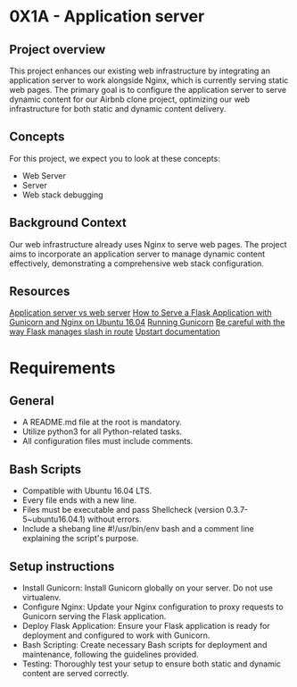 # 0X1A - Application server

## Project overview

This project enhances our existing web infrastructure by integrating an application server to work alongside Nginx, which is currently serving static web pages. The primary goal is to configure the application server to serve dynamic content for our Airbnb clone project, optimizing our web infrastructure for both static and dynamic content delivery.

## Concepts

For this project, we expect you to look at these concepts:

- Web Server
- Server
- Web stack debugging

## Background Context

Our web infrastructure already uses Nginx to serve web pages. The project aims to incorporate an application server to manage dynamic content effectively, demonstrating a comprehensive web stack configuration.

## Resources

[Application server vs web server](https://www.nginx.com/resources/glossary/application-server-vs-web-server/)
[How to Serve a Flask Application with Gunicorn and Nginx on Ubuntu 16.04](https://www.digitalocean.com/community/tutorials/how-to-serve-flask-applications-with-gunicorn-and-nginx-on-ubuntu-16-04) 
[Running Gunicorn](https://docs.gunicorn.org/en/latest/run.html)
[Be careful with the way Flask manages slash in route](https://werkzeug.palletsprojects.com/en/3.0.x/)
[Upstart documentation](https://doc.ubuntu-fr.org/upstart)

# Requirements

## General

- A README.md file at the root is mandatory.
- Utilize python3 for all Python-related tasks.
- All configuration files must include comments.

## Bash Scripts

- Compatible with Ubuntu 16.04 LTS.
- Every file ends with a new line.
- Files must be executable and pass Shellcheck (version 0.3.7-5~ubuntu16.04.1) without errors.
- Include a shebang line #!/usr/bin/env bash and a comment line explaining the script's purpose.

## Setup instructions

- Install Gunicorn: Install Gunicorn globally on your server. Do not use virtualenv.
- Configure Nginx: Update your Nginx configuration to proxy requests to Gunicorn serving the Flask application.
- Deploy Flask Application: Ensure your Flask application is ready for deployment and configured to work with Gunicorn.
- Bash Scripting: Create necessary Bash scripts for deployment and maintenance, following the guidelines provided.
- Testing: Thoroughly test your setup to ensure both static and dynamic content are served correctly.
